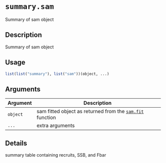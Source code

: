 # `summary.sam`

Summary of sam object


## Description

Summary of sam object


## Usage

```r
list(list("summary"), list("sam"))(object, ...)
```


## Arguments

Argument      |Description
------------- |----------------
`object`     |     sam fitted object as returned from the [`sam.fit`](#sam.fit) function
`...`     |     extra arguments


## Details

summary table containing recruits, SSB, and Fbar


